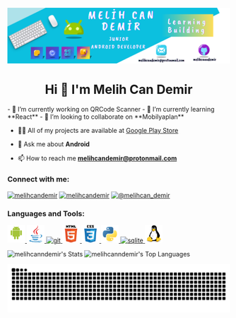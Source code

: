 ![Android](images/banner.png)

<h1 align="center">Hi 👋 I'm Melih Can Demir</h1>
- 🔭 I’m currently working on QRCode Scanner
- 🌱 I’m currently learning **React**
- 👯 I’m looking to collaborate on **Mobilyaplan**

- 👨‍💻 All of my projects are available at [Google Play Store](https://bit.ly/melihcan)

- 💬 Ask me about **Android**

- 📫 How to reach me **melihcandemir@protonmail.com**

<h3 align="left">Connect with me:</h3>
<p align="left">
<a href="https://linkedin.com/in/melihcandemir" target="blank"><img align="center" src="https://raw.githubusercontent.com/rahuldkjain/github-profile-readme-generator/master/src/images/icons/Social/linked-in-alt.svg" alt="melihcandemir" height="30" width="40" /></a>
<a href="https://instagram.com/melihcandemir" target="blank"><img align="center" src="https://raw.githubusercontent.com/rahuldkjain/github-profile-readme-generator/master/src/images/icons/Social/instagram.svg" alt="melihcandemir" height="30" width="40" /></a>
<a href="https://www.youtube.com/c/@melihcan_demir" target="blank"><img align="center" src="https://raw.githubusercontent.com/rahuldkjain/github-profile-readme-generator/master/src/images/icons/Social/youtube.svg" alt="@melihcan_demir" height="30" width="40" /></a>
</p>

<h3 align="left">Languages and Tools:</h3>
<p align="left"> 
  <a href="https://developer.android.com" target="_blank" rel="noreferrer">  <img src="https://raw.githubusercontent.com/devicons/devicon/master/icons/android/android-original-wordmark.svg" alt="android" width="40" height="40"/> </a> 
  <a href="https://www.java.com/" target="_blank" rel="noreferrer"> <img src="https://raw.githubusercontent.com/devicons/devicon/master/icons/java/java-original.svg" alt="java" width="40" height="40"/> </a> 
  <a href="https://git-scm.com" target="_blank" rel="noreferrer"> <img src="https://www.vectorlogo.zone/logos/git-scm/git-scm-icon.svg" alt="git" width="40" height="40"/> </a> 
  <a href="https://www.w3.org/html/" target="_blank" rel="noreferrer"> <img src="https://raw.githubusercontent.com/devicons/devicon/master/icons/html5/html5-original-wordmark.svg" alt="html5" width="40" height="40"/> </a> 
  <a href="https://www.w3schools.com/css/" target="_blank" rel="noreferrer"> <img src="https://raw.githubusercontent.com/devicons/devicon/master/icons/css3/css3-original-wordmark.svg" alt="css3" width="40" height="40"/> </a> 
  <a href="https://www.python.org" target="_blank" rel="noreferrer"> <img src="https://raw.githubusercontent.com/devicons/devicon/master/icons/python/python-original.svg" alt="python" width="40" height="40"/> </a> 
  <a href="https://www.sqlite.org/" target="_blank" rel="noreferrer"> <img src="https://www.vectorlogo.zone/logos/sqlite/sqlite-icon.svg" alt="sqlite" width="40" height="40"/> </a> 
  <a href="https://www.linux.org/" target="_blank" rel="noreferrer">  <img src="https://raw.githubusercontent.com/devicons/devicon/master/icons/linux/linux-original.svg" alt="linux" width="40" height="40"/> </a> 
</p>
  

![melihcanndemir's Stats](https://github-readme-stats.vercel.app/api?username=melihcanndemir&theme=tokyonight&show_icons=true&hide_border=true&count_private=true) ![melihcanndemir's Top Languages](https://github-readme-stats.vercel.app/api/top-langs/?username=melihcanndemir&theme=tokyonight&show_icons=true&hide_border=true&layout=compact)

<!-- ![melihcanndemir's Streak](https://github-readme-streak-stats.herokuapp.com/?user=melihcanndemir&theme=tokyonight&hide_border=true) -->

![Snake animation](https://raw.githubusercontent.com/melihcanndemir/melihcanndemir/output/github-contribution-grid-snake-dark.svg)
